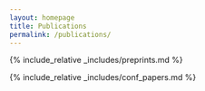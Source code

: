 ```yaml
---
layout: homepage
title: Publications
permalink: /publications/
---
```


{% include_relative _includes/preprints.md %}

{% include_relative _includes/conf_papers.md %}
